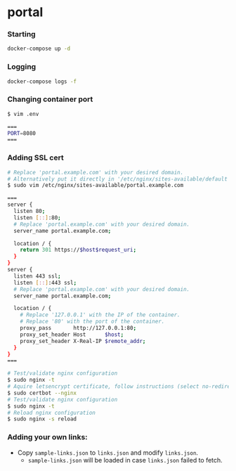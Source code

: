 # portal

### Starting

```bash
docker-compose up -d
```

### Logging

```bash
docker-compose logs -f
```

### Changing container port

```bash
$ vim .env

===
PORT=8080
===
```

### Adding SSL cert

```bash
# Replace 'portal.example.com' with your desired domain.
# Alternatively put it directly in '/etc/nginx/sites-available/default'
$ sudo vim /etc/nginx/sites-available/portal.example.com

===
server {
  listen 80;
  listen [::]:80;
  # Replace 'portal.example.com' with your desired domain.
  server_name portal.example.com;

  location / {
    return 301 https://$host$request_uri;
  }
}
server {
  listen 443 ssl;
  listen [::]:443 ssl;
  # Replace 'portal.example.com' with your desired domain.
  server_name portal.example.com;

  location / {
    # Replace '127.0.0.1' with the IP of the container.
    # Replace '80' with the port of the container.
    proxy_pass       http://127.0.0.1:80;
    proxy_set_header Host      $host;
    proxy_set_header X-Real-IP $remote_addr;
  }
}
===

# Test/validate nginx configuration
$ sudo nginx -t
# Aquire letsencrypt certificate, follow instructions (select no-redirect)
$ sudo certbot --nginx
# Test/validate nginx configuration
$ sudo nginx -t
# Reload nginx configuration
$ sudo nginx -s reload

```

### Adding your own links:

  * Copy `sample-links.json` to `links.json` and modify `links.json`.
    * `sample-links.json` will be loaded in case `links.json` failed to fetch.
